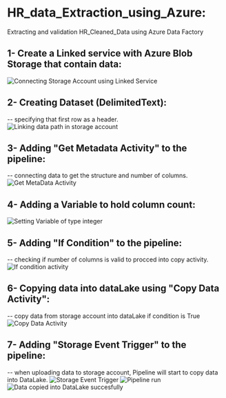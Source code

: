 # HR_data_Extraction_using_Azure:
Extracting and validation HR_Cleaned_Data using Azure Data Factory

## 1- Create a Linked service with Azure Blob Storage that contain data:
![Connecting Storage Account using Linked Service](https://github.com/user-attachments/assets/4b0ffabf-c199-47bd-9d2b-2d3e530a9728)

## 2- Creating Dataset (DelimitedText):
-- specifying that first row as a header.
![Linking data path in storage account](https://github.com/user-attachments/assets/b13caf1c-681a-4815-81a3-95fa67a0de20)

## 3- Adding "Get Metadata Activity" to the pipeline:
-- connecting data to get the structure and number of columns.
![Get MetaData Activity](https://github.com/user-attachments/assets/de690cf2-c6aa-4c82-a9b5-34d22268efa5)

## 4- Adding a Variable to hold column count:
![Setting Variable of type integer](https://github.com/user-attachments/assets/10401cd7-8678-4a46-a724-0a1f641d8f87)

## 5- Adding "If Condition" to the pipeline:
-- checking if number of columns is valid to procced into copy activity.
![If condition activity](https://github.com/user-attachments/assets/f0cff231-c650-4678-91f3-f89945d10975)

## 6- Copying data into dataLake using "Copy Data Activity":
-- copy data from storage account into dataLake if condition is True
![Copy Data Activity](https://github.com/user-attachments/assets/9dea3878-a205-4b62-a94b-ccb0b48bfbd7)

## 7- Adding "Storage Event Trigger" to the pipeline:
-- when uploading data to storage account, Pipeline will start to copy data into DataLake.
![Storage Event Trigger](https://github.com/user-attachments/assets/42d1fba8-88d3-4c4f-b96e-ad6f5a91ab26)
![Pipeline run](https://github.com/user-attachments/assets/abec59b5-6be6-4065-9ff3-225be0643c22)
![Data copied into DataLake succesfully](https://github.com/user-attachments/assets/e0a6b654-6c2d-40c4-b7f9-c5f7adae65b0)
